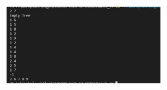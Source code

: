 <p align="center">
<img src="https://github.com/Sharada001/210690B-In21-S2-CS2023/blob/793d0e35a0d58a67e2f64a7c3ed62ad03aca0a69/Week_7/Screenshot_3.jpg"  width="80%">
</p>

